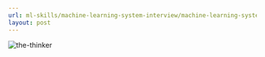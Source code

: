 ```yaml
---
url: ml-skills/machine-learning-system-interview/machine-learning-system-interview-questions
layout: post
---
```


![the-thinker][the-thinker]

<toc>

<!-- MARKDOWN LINKS & IMAGES -->

[the-thinker]: /assets/images/ml-skills/machine-learning-system-interview/machine-learning-system-interview-questions/the-thinker.jpg
